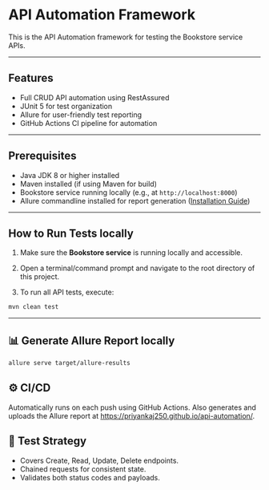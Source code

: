 # API Automation Framework

This is the API Automation framework for testing the Bookstore service APIs.

---

## Features
- Full CRUD API automation using RestAssured
- JUnit 5 for test organization
- Allure for user-friendly test reporting
- GitHub Actions CI pipeline for automation
 
---

## Prerequisites

- Java JDK 8 or higher installed
- Maven installed (if using Maven for build)
- Bookstore service running locally (e.g., at `http://localhost:8000`)
- Allure commandline installed for report generation ([Installation Guide](https://docs.qameta.io/allure/#_installing_a_commandline))

---

## How to Run Tests locally

1. Make sure the **Bookstore service** is running locally and accessible.

2. Open a terminal/command prompt and navigate to the root directory of this project.

3. To run all API tests, execute:

```bash
mvn clean test
```

---

## 📊 Generate Allure Report locally
```bash
allure serve target/allure-results
```

## ⚙️ CI/CD
Automatically runs on each push using GitHub Actions. 
Also generates and uploads the Allure report at https://priyankaj250.github.io/api-automation/.

## 🧪 Test Strategy
- Covers Create, Read, Update, Delete endpoints.
- Chained requests for consistent state.
- Validates both status codes and payloads.


